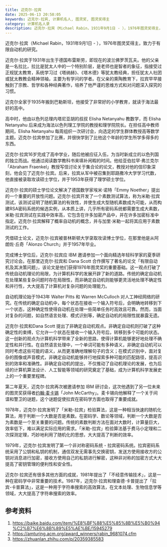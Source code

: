 ```yaml
---
title: 迈克尔·拉宾
date: 2025-06-13 20:58:05
keywords: 迈克尔·拉宾, 计算机名人, 图灵奖, 图灵奖得主
category: 计算机名人录
description: 迈克尔·拉宾（Michael Rabin，1931年9月1日 - ），1976年图灵奖得主，致力于有限自动机的研究。
---
```


迈克尔·拉宾（Michael Rabin，1931年9月1日 - ），1976年图灵奖得主，致力于有限自动机的研究。

迈克尔·拉宾于1931年出生于德国布雷斯劳，即现在的波兰佛罗茨瓦夫。他的父亲是一名拉比，拉比是犹太人中的一个特别阶层，是老师也是智者的象征，指接受过正规犹太教育，系统学习过《塔纳赫》、《塔木德》等犹太教经典，担任犹太人社团或犹太教教会精神领袖，主要为有学问的学者。在父亲的熏陶教育下，拉宾早早接触到了宗教、哲学和各种经典著作，培养了他严谨的思维方式和对问题深入探究的习惯。

迈克尔全家于1935年搬到巴勒斯坦，他接受了非常好的小学教育，就读于海法最好的高中。

高中时，他由以色列总理内塔尼亚胡的叔叔 Elisha Netanyahu 教数学，而 Elisha Netanyahu 后来成为海法以色列理工学院的教授和理学院院长。在担任高中教师期间，Elisha Netanyahu 每周组织一次研讨会，向选定的学生群体教授高等数学主题。迈克尔·拉宾参加了比赛，并很快学到了比他这个年龄的学生所学多得多的东西。

迈克尔·拉宾16岁完成了高中学业，随后他被应征入伍，为当时新成立的以色列国的独立而战。他通过阅读数学教科书来填补闲暇的时间。他给亚伯拉罕·弗兰克尔「Abraham Fraenkel」教授写信讨论关于集合论的论文，教授对他的信印象深刻，他会见了迈克尔·拉宾。后来，拉宾从军中被召集到耶路撒冷大学学习代数，他直接被录取攻读硕士学位，并于1953年获得了理学硕士学位。

迈克尔·拉宾的硕士学位论文解决了德国数学家埃米·诺特「Emmy Noether」提出的一个重要的开放性问题。迈克尔·拉宾开发了一个素数测试算法，称为米勒·拉宾测试，该测试证明了随机算法的有效性，并使生成大型随机素数成为可能，从而构建RSA密码系统的候选实例，从本质上讲，几乎所有密码系统都需要生成大素数，米勒·拉宾测试在实践中效率高，它包含在许多加密产品中，并在许多加密标准中指定。迈克尔·拉宾解释了概率自动机的概念，并与加里·米勒一起将其应用于素数测试的工作。

凭借硕士论文，迈克尔·拉宾被普林斯顿大学录取攻读博士学位，在那里他是从阿朗佐·丘奇「Alonzo Church」并于1957年毕业。

完成博士学位后，迈克尔·拉宾应 IBM 邀请参加一个面向精选年轻科学家的夏季研究讨论会。在那里迈克尔·拉宾和 Dana Scott 合作撰写了著名的论文「有限自动机及其决策问题」，该论文是他们获得1976年图灵奖的重要基础。这一观点打破了传统自动机理论的局限，为计算机科学的发展开辟了新的道路。传统的确定自动机在处理某些复杂问题时存在局限性，而非确定自动机则能够更灵活地处理不确定性和并行性，大大提高了计算机对复杂问题的处理能力。

自动机理论始于1943年 Walter Pitts 和 Warren McCulloch 对人工神经网络的研究。在传统的确定自动机中，每个状态在接收一个输入符号后，会明确地转移到下一个状态，这种确定性使得自动机在处理一些简单任务时高效且可靠。然而，当面对复杂的问题，如自然语言处理、模式识别等，确定自动机的局限性就暴露无遗。

迈克尔·拉宾和Dana Scott 提出了非确定自动机观点。非确定自动机则打破了这种确定性的束缚，它允许一个状态在接收一个输入符号后，转移到多个可能的状态。这一创新的观点为计算机科学带来了全新的思路，使得计算机能够更好地处理不确定性和并行性。在自然语言处理中，一个单词可能有多种语义，非确定自动机可以同时考虑这些可能的语义，从而更准确地理解句子的含义；在模式识别中，面对复杂的图像或声音模式，非确定自动机能够并行地探索多种可能的匹配路径，提高识别的效率和准确性。非确定自动机的提出，不仅推动了自动机理论的发展，也为后续的计算机算法设计、人工智能等领域的研究奠定了基础，成为计算机科学发展史上的一个重要里程碑。

第二年夏天，迈克尔·拉宾再次被邀请参加 IBM 研讨会，这次他遇到了另一位未来的图灵奖获得者[约翰·麦卡锡](http://edulinks.cn/2024/04/07/20240407-john-mccarthy/)「John McCarthy」。麦卡锡向他解释了一个关于间谍和警卫的谜题，这个谜题促使拉宾在密码学方面也取得了重要成就。

1978年，迈克尔·拉宾发明了「米勒-拉宾」检验算法，这是一种相当快速的随机化算法，用于判断一个大数是否是素数。在密码学、数论等领域，判断一个大数是否为素数是一个至关重要的问题。传统的素数判断方法在面对大数时，计算量巨大，效率低下，难以满足实际应用的需求。「米勒-拉宾」检验算法基于费马小定理和二次探测定理，巧妙地利用了随机化的思想，大大提高了判断的效率。

1979年，迈克尔·拉宾发明了第一个非对称密码系统 - 拉宾密码系统。拉宾密码系统采用了公钥和私钥的机制，通信双发无需事先交换密钥，发送方使用接收方的公钥对消息进行加密，接收方使用自己的私钥进行解密，这种非对称的加密方式大大提高了密钥管理的便利性和安全性。

迈克尔·拉宾还有很多其他方面的成就，1981年提出了「不经意传输技术」，这是一种在密码学中非常重要的技术。1987年，迈克尔·拉宾和理查德·卡普提出了「拉宾-卡普算法」，这是一种用于字符串搜索的高效算法，在文本处理、生物信息学等领域，大大提高了字符串搜索的效率。


## 参考资料
1. https://baike.baidu.com/item/%E8%BF%88%E5%85%8B%E5%B0%94%C2%B7%E6%8B%89%E5%AE%BE/15945279
2. https://amturing.acm.org/award_winners/rabin_9681074.cfm
3. https://zhuanlan.zhihu.com/p/20359385583
